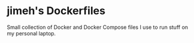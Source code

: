 # jimeh's Dockerfiles

Small collection of Docker and Docker Compose files I use to run stuff on my
personal laptop.
